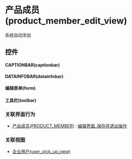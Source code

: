 # 产品成员(product_member_edit_view)  <!-- {docsify-ignore-all} -->


系统自动添加



## 控件
#### CAPTIONBAR(captionbar)
#### DATAINFOBAR(datainfobar)
#### 编辑表单(form)
#### 工具栏(toolbar)


### 关联界面行为
  * [产品成员(PRODUCT_MEMBER)](module/ProdMgmt/product_member) : [编辑界面_保存并退出操作](module/ProdMgmt/product_member#界面行为)

### 关联视图
  * [企业用户(user_pick_up_view)](app/view/user_pick_up_view)

<script>
 const { createApp } = Vue
  createApp({
    data() {
      return {

      }
    }
  }).use(ElementPlus).mount('#app')
</script>